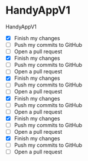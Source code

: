 # HandyAppV1
HandyAppV1


- [x] Finish my changes
- [ ] Push my commits to GitHub
- [ ] Open a pull request
- [x] Finish my changes
- [ ] Push my commits to GitHub
- [ ] Open a pull request
- [x] Finish my changes
- [ ] Push my commits to GitHub
- [ ] Open a pull request
- [x] Finish my changes
- [ ] Push my commits to GitHub
- [ ] Open a pull request
- [x] Finish my changes
- [ ] Push my commits to GitHub
- [ ] Open a pull request
- [x] Finish my changes
- [ ] Push my commits to GitHub
- [ ] Open a pull request
